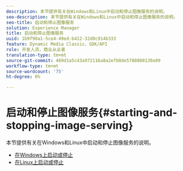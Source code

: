 ```yaml
---
description: 本节提供有关在Windows和Linux中启动和停止图像服务的说明。
seo-description: 本节提供有关在Windows和Linux中启动和停止图像服务的说明。
seo-title: 启动和停止图像服务
solution: Experience Manager
title: 启动和停止图像服务
uuid: 1b9f90a1-5ce4-49ed-b412-32d0c914b333
feature: Dynamic Media Classic，SDK/API
role: 开发人员，商业从业者
translation-type: tm+mt
source-git-commit: 469d1a5c43a972116a8a2efb0de5708800130a99
workflow-type: tm+mt
source-wordcount: '75'
ht-degree: 0%

---
```



# 启动和停止图像服务{#starting-and-stopping-image-serving}

本节提供有关在Windows和Linux中启动和停止图像服务的说明。

* [在Windows上启动或停止](t-startstop-windows.md)
* [在Linux上启动或停止](t-startstop-linux.md)
